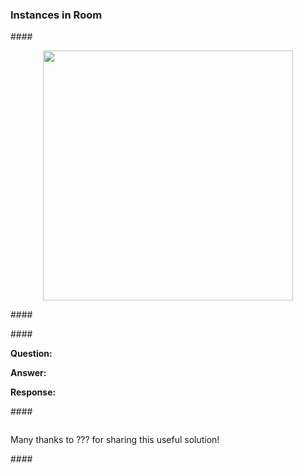 <head>
<meta http-equiv="Content-Type" content="text/html; charset=utf-8">
<link rel="stylesheet" type="text/css" href="bc.css">
<script src="https://cdn.rawgit.com/google/code-prettify/master/loader/run_prettify.js" type="text/javascript"></script>
</head>

<!---

twitter:

 the #RevitAPI @AutodeskForge @AutodeskRevit #bim #DynamoBim #ForgeDevCon https://autode.sk/bulkinstances

&ndash;
...

linkedin:

#bim #DynamoBim #ForgeDevCon #Revit #API #IFC #SDK #AI #VisualStudio #Autodesk #AEC #adsk

the [Revit API discussion forum](http://forums.autodesk.com/t5/revit-api-forum/bd-p/160) thread

<center>
<img src="img/" alt="" title="" width="600" height=""/>
<p style="font-size: 80%; font-style:italic"></p>
</center>

<pre class="code">
</pre>

-->

### Instances in Room


####<a name="2"></a> 

<center>
<img src="img/" alt="" title="" width="400"/> <!-- 1200 x 700 -->
</center>

####<a name="3"></a> 

####<a name="4"></a> 

**Question:** 

**Answer:** 

**Response:** 

####<a name="5"></a> 

<pre class="prettyprint">
</pre>

Many thanks to ??? for sharing this useful solution!

####<a name="6"></a> 
